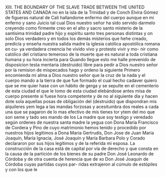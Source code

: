 XIII. THE BOUNDARY OF THE SLAVE TRADE BETWEEN THE UNITED STATES AND CANADA
no en la isla de la Trinidad y de Conch Elvira Gómez de figueras
natural de Cali hallandome enfermo del cuerpo aunque en mi
enferno y sano Juicio tal cual Dios nuestro señor ha sido servido
darmelo creyendo como firmente creo en el alto y sacro
santo misterio de la santísima trinidad padre hijo y espíritu
santo tres personas distintas y on solo Dios verdadero y en todos
los demás misterios que hehe creado, predicía y enseña nuestra
salida madre la iglesia católica apostólica romana en cu- ya verdadera creencia he vivido vivo y protesto vivir y mo- nir como católico del cristiano temeroso de la muerte que es natural a toda cristiana humana y su hora incierta para
Quando llegue esto me halle prevenido de disposicion testa mentaria (destruido) libre para pedir a Dios nuestro señor por la remision de mispecados hago y ordeno la siguiente
Primero encomienda mi alma a Dios nuestro señor
que la cruz de la nada y el cuerpo mando a la tierra de
que fue formado el cual hecho cadaver quiero que se me quier
hase con un hábito de gerga y se sepulte en el cementerio
de esta ciudad el que le tomo
de esta ciudad elebándose antes misa de cuerpo presente si fuese hora competente y de no al siguiente dia y hacen dote sola aquellas posas de obligación del (destruido) que dispondran mis alquileres
yem lega a las mandas forzosas y acesitumbra dos reales a cada una que se pagaron de lo mas efectivo de mis
tienes
tor
ytem del mo que son seme y tado ses mando de los
La madre que soy testigo y veredado según ordenes de nuestra santa madre la yegua con Dona Maria Francisco de Cordera y Pino de cuyo matrimonio hemos tenido y procedido por nuestros hijos legítimos a Dona Maria Gertrudis, Don Jose de
Juan María Joaquín, María Ignacia, José Joaquín y María Barbara Polo y Corado declararon por sus hijos legítimos y de la referida mi esposa.
La construcción de la casa está de capital por vía de derecho y que consta en la causa de la partición de los bienes de su padre Don José Leonardo de Córdoba y de otra cuenta de herencia que de
xo Don José Joaquín de Córdoba cuyas partidas cuyos par-
ridas extrajeron al cúmulo de estópiles y con los que le